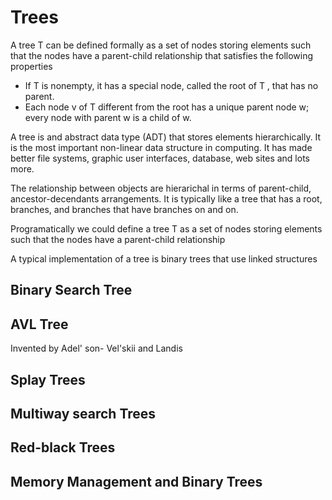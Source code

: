 # Trees

A tree T can be defined formally as a set of nodes storing elements such that the nodes have a parent-child relationship that satisfies the following properties
-  If T is nonempty, it has a special node, called the root of T , that has no parent.
- Each node v of T different from the root has a unique parent node w; every node with parent w is a child of w.

A tree is and abstract data type (ADT) that stores elements hierarchically. It is the most important non-linear data structure in computing. It has made better file systems, graphic user interfaces, database, web sites and lots more.

The relationship between objects are hierarichal in terms of parent-child, ancestor-decendants arrangements. It is typically like a tree that has a root, branches, and branches that have branches on and on.

Programatically we could define a tree T as a set of nodes storing elements such that the nodes have a parent-child relationship

A typical implementation of a tree is binary trees that use linked structures

## Binary Search Tree

## AVL Tree
Invented by Adel' son- Vel'skii and Landis

## Splay Trees

## Multiway search Trees

## Red-black Trees

## Memory Management and Binary Trees


